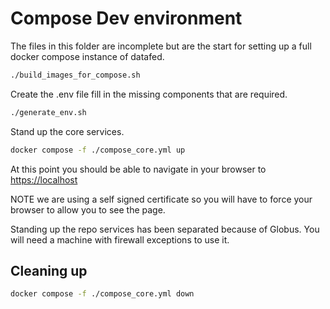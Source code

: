 # Compose Dev environment

The files in this folder are incomplete but are the start for setting up a full
docker compose instance of datafed.

```bash
./build_images_for_compose.sh
```

Create the .env file fill in the missing components that are required.

```bash
./generate_env.sh
```

Stand up the core services.

```bash
docker compose -f ./compose_core.yml up
```

At this point you should be able to navigate in your browser to
<https://localhost>

NOTE we are using a self signed certificate so you will have to force your
browser to allow you to see the page.

Standing up the repo services has been separated because of Globus. You will
need a machine with firewall exceptions to use it.

## Cleaning up

```bash
docker compose -f ./compose_core.yml down
```
